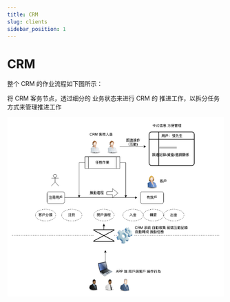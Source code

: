 ```yaml
---
title: CRM
slug: clients
sidebar_position: 1
---
```



# CRM

整个 CRM 的作业流程如下图所示：

将 CRM 客务节点，透过细分的 业务状态来进行 CRM 的 推进工作，以拆分任务方式来管理推进工作

<img src="./assets/VW5CbEtZSo8PitxR9azchDRUnec.png"/>

